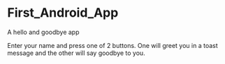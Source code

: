 # First_Android_App
A hello and goodbye app


Enter your name and press one of 2 buttons. One will greet you in a toast message and the other will say goodbye to you.

